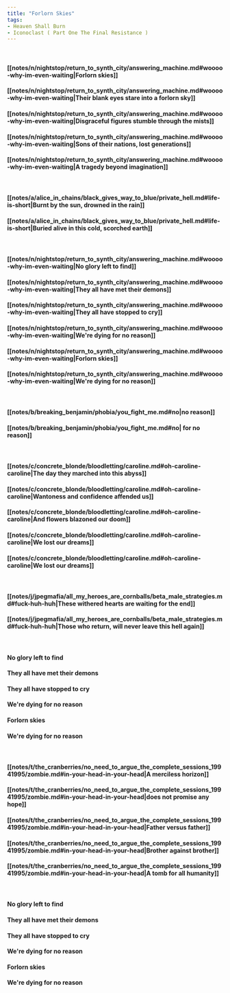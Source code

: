```yaml
---
title: "Forlorn Skies"
tags:
- Heaven Shall Burn
- Iconoclast ( Part One The Final Resistance )
---
```

&nbsp;
#### [[notes/n/nightstop/return_to_synth_city/answering_machine.md#woooo-why-im-even-waiting|Forlorn skies]]
#### [[notes/n/nightstop/return_to_synth_city/answering_machine.md#woooo-why-im-even-waiting|Their blank eyes stare into a forlorn sky]]
#### [[notes/n/nightstop/return_to_synth_city/answering_machine.md#woooo-why-im-even-waiting|Disgraceful figures stumble through the mists]]
#### [[notes/n/nightstop/return_to_synth_city/answering_machine.md#woooo-why-im-even-waiting|Sons of their nations, lost generations]]
#### [[notes/n/nightstop/return_to_synth_city/answering_machine.md#woooo-why-im-even-waiting|A tragedy beyond imagination]]
&nbsp;
#### [[notes/a/alice_in_chains/black_gives_way_to_blue/private_hell.md#life-is-short|Burnt by the sun, drowned in the rain]]
#### [[notes/a/alice_in_chains/black_gives_way_to_blue/private_hell.md#life-is-short|Buried alive in this cold, scorched earth]]
&nbsp;
#### [[notes/n/nightstop/return_to_synth_city/answering_machine.md#woooo-why-im-even-waiting|No glory left to find]]
#### [[notes/n/nightstop/return_to_synth_city/answering_machine.md#woooo-why-im-even-waiting|They all have met their demons]]
#### [[notes/n/nightstop/return_to_synth_city/answering_machine.md#woooo-why-im-even-waiting|They all have stopped to cry]]
#### [[notes/n/nightstop/return_to_synth_city/answering_machine.md#woooo-why-im-even-waiting|We're dying for no reason]]
#### [[notes/n/nightstop/return_to_synth_city/answering_machine.md#woooo-why-im-even-waiting|Forlorn skies]]
#### [[notes/n/nightstop/return_to_synth_city/answering_machine.md#woooo-why-im-even-waiting|We're dying for no reason]]
&nbsp;
#### [[notes/b/breaking_benjamin/phobia/you_fight_me.md#no|no reason]]
#### [[notes/b/breaking_benjamin/phobia/you_fight_me.md#no|  for no reason]]
&nbsp;
#### [[notes/c/concrete_blonde/bloodletting/caroline.md#oh-caroline-caroline|The day they marched into this abyss]]
#### [[notes/c/concrete_blonde/bloodletting/caroline.md#oh-caroline-caroline|Wantoness and confidence affended us]]
#### [[notes/c/concrete_blonde/bloodletting/caroline.md#oh-caroline-caroline|And flowers blazoned our doom]]
#### [[notes/c/concrete_blonde/bloodletting/caroline.md#oh-caroline-caroline|We lost our dreams]]
#### [[notes/c/concrete_blonde/bloodletting/caroline.md#oh-caroline-caroline|We lost our dreams]]
&nbsp;
#### [[notes/j/jpegmafia/all_my_heroes_are_cornballs/beta_male_strategies.md#fuck-huh-huh|These withered hearts are waiting for the end]]
#### [[notes/j/jpegmafia/all_my_heroes_are_cornballs/beta_male_strategies.md#fuck-huh-huh|Those who return, will never leave this hell again]]
&nbsp;
#### No glory left to find
#### They all have met their demons
#### They all have stopped to cry
#### We're dying for no reason
#### Forlorn skies
#### We're dying for no reason
&nbsp;
#### [[notes/t/the_cranberries/no_need_to_argue_the_complete_sessions_19941995/zombie.md#in-your-head-in-your-head|A merciless horizon]]
#### [[notes/t/the_cranberries/no_need_to_argue_the_complete_sessions_19941995/zombie.md#in-your-head-in-your-head|does not promise any hope]]
#### [[notes/t/the_cranberries/no_need_to_argue_the_complete_sessions_19941995/zombie.md#in-your-head-in-your-head|Father versus father]]
#### [[notes/t/the_cranberries/no_need_to_argue_the_complete_sessions_19941995/zombie.md#in-your-head-in-your-head|Brother against brother]]
#### [[notes/t/the_cranberries/no_need_to_argue_the_complete_sessions_19941995/zombie.md#in-your-head-in-your-head|A tomb for all humanity]]
&nbsp;
#### No glory left to find
#### They all have met their demons
#### They all have stopped to cry
#### We're dying for no reason
#### Forlorn skies
#### We're dying for no reason
